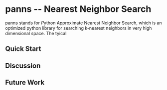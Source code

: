 panns -- Nearest Neighbor Search
====

panns stands for *P*ython Approximate Nearest Neighbor Search, which is an optimized python library for searching k-nearest neighbors in very high dimensional space. The tyical 


## Quick Start


## Discussion


## Future Work
